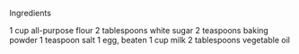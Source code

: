 Ingredients

1 cup all-purpose flour
2 tablespoons white sugar
2 teaspoons baking powder
1 teaspoon salt
1 egg, beaten
1 cup milk 
2 tablespoons vegetable oil